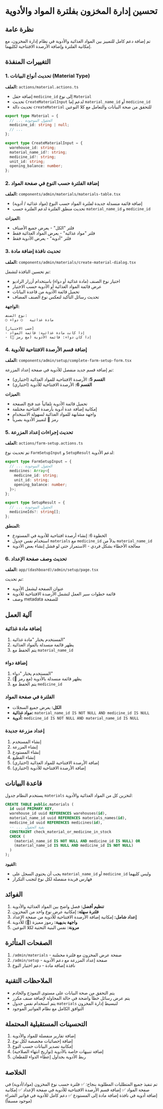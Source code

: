# تحسين إدارة المخزون بفلترة المواد والأدوية

## نظرة عامة
تم إضافة دعم كامل للتمييز بين المواد الغذائية والأدوية في نظام إدارة المخزون، مع إمكانية الفلترة وإضافة الأرصدة الافتتاحية لكليهما.

## التغييرات المنفذة

### 1. تحديث أنواع البيانات (Material Type)
**الملف:** `actions/material.actions.ts`

- إضافة حقل `medicine_id` إلى نوع `Material`
- تحديث `CreateMaterialInput` لدعم إما `material_name_id` أو `medicine_id`
- تحديث دالة `createMaterial` للتحقق من صحة البيانات والتعامل مع كلا النوعين

```typescript
export type Material = {
  // ... الحقول الموجودة
  medicine_id: string | null;
  // ...
};

export type CreateMaterialInput = {
  warehouse_id: string;
  material_name_id?: string;
  medicine_id?: string;
  unit_id: string;
  opening_balance: number;
};
```

### 2. إضافة الفلترة حسب النوع في صفحة المواد
**الملف:** `components/admin/materials/materials-table.tsx`

- إضافة قائمة منسدلة جديدة لفلترة المواد حسب النوع (مواد غذائية / أدوية)
- تحديث منطق الفلترة لدعم الفلترة حسب `material_name_id` و `medicine_id`

**الميزات:**
- فلتر "الكل" - يعرض جميع الأصناف
- فلتر "مواد غذائية" - يعرض المواد الغذائية فقط
- فلتر "أدوية" - يعرض الأدوية فقط

### 3. تحديث نافذة إضافة مادة
**الملف:** `components/admin/materials/create-material-dialog.tsx`

تم تحسين النافذة لتشمل:
- اختيار نوع الصنف (مادة غذائية أو دواء) باستخدام أزرار الراديو
- عرض قائمة المواد الغذائية أو الأدوية حسب الاختيار
- تحميل قائمة الأدوية من قاعدة البيانات
- تحديث رسائل التأكيد لتعكس نوع الصنف المضاف

**الواجهة:**
```
نوع الصنف: 
○ مادة غذائية   ○ دواء

[حسب الاختيار]
- إذا كانت مادة غذائية: قائمة المواد
- إذا كان دواء: قائمة الأدوية (مع رمز 💊)
```

### 4. إضافة قسم الأرصدة الافتتاحية للأدوية
**الملف:** `components/admin/setup/complete-farm-setup-form.tsx`

تم إضافة قسم جديد منفصل للأدوية في صفحة إعداد المزرعة:

- **القسم 5:** الأرصدة الافتتاحية للمواد الغذائية (اختياري)
- **القسم 6:** الأرصدة الافتتاحية للأدوية (اختياري)

**الميزات:**
- تحميل قائمة الأدوية تلقائياً عند فتح الصفحة
- إمكانية إضافة عدة أدوية بأرصدة افتتاحية مختلفة
- واجهة مشابهة للمواد الغذائية لسهولة الاستخدام
- رمز 💊 لتمييز الأدوية بصرياً

### 5. تحديث إجراءات إعداد المزرعة
**الملف:** `actions/farm-setup.actions.ts`

تم تحديث نوع `FarmSetupInput` و `SetupResult` لدعم الأدوية:

```typescript
export type FarmSetupInput = {
  // ... الحقول الموجودة
  medicines: Array<{
    medicine_id: string;
    unit_id: string;
    opening_balance: number;
  }>;
};

export type SetupResult = {
  // ... الحقول الموجودة
  medicineIds?: string[];
};
```

**المنطق:**
- الخطوة 6: إنشاء أرصدة افتتاحية للأدوية في المستودع
- استخدام نفس جدول `materials` مع `medicine_id` بدلاً من `material_name_id`
- معالجة الأخطاء بشكل فردي - الاستمرار حتى لو فشل إنشاء بعض الأدوية

### 6. تحديث وصف صفحة الإعداد
**الملف:** `app/(dashboard)/admin/setup/page.tsx`

تم تحديث:
- عنوان الصفحة ليشمل الأدوية
- قائمة خطوات سير العمل لتشمل الأرصدة الافتتاحية للأدوية
- وصف metadata للصفحة

## آلية العمل

### إضافة مادة غذائية
1. المستخدم يختار "مادة غذائية"
2. يظهر قائمة منسدلة بالمواد الغذائية
3. يتم الحفظ مع `material_name_id`

### إضافة دواء
1. المستخدم يختار "دواء"
2. يظهر قائمة منسدلة بالأدوية (مع رمز 💊)
3. يتم الحفظ مع `medicine_id`

### الفلترة في صفحة المواد
- **الكل:** يعرض جميع السجلات
- **مواد غذائية:** `material_name_id IS NOT NULL AND medicine_id IS NULL`
- **أدوية:** `medicine_id IS NOT NULL AND material_name_id IS NULL`

### إعداد مزرعة جديدة
1. إنشاء المستخدم
2. إنشاء المزرعة
3. إنشاء المستودع
4. إنشاء القطيع
5. إضافة الأرصدة الافتتاحية للمواد الغذائية (اختياري)
6. إضافة الأرصدة الافتتاحية للأدوية (اختياري)

## قاعدة البيانات

يستخدم النظام جدول `materials` لتخزين كل من المواد الغذائية والأدوية:

```sql
CREATE TABLE public.materials (
  id uuid PRIMARY KEY,
  warehouse_id uuid REFERENCES warehouses(id),
  material_name_id uuid REFERENCES materials_names(id),
  medicine_id uuid REFERENCES medicines(id),
  -- ... بقية الحقول
  CONSTRAINT check_material_or_medicine_in_stock 
  CHECK (
    (material_name_id IS NOT NULL AND medicine_id IS NULL) OR 
    (material_name_id IS NULL AND medicine_id IS NOT NULL)
  )
);
```

**القيود:**
- يجب أن يحتوي السجل على `material_name_id` أو `medicine_id` وليس كليهما
- فهارس فريدة منفصلة لكل نوع لتجنب التكرار

## الفوائد

1. **تنظيم أفضل:** فصل واضح بين المواد الغذائية والأدوية
2. **فلترة سهلة:** إمكانية عرض نوع واحد من المخزون
3. **إعداد شامل:** إمكانية إضافة الأرصدة الافتتاحية للأدوية من صفحة الإعداد
4. **واجهة بديهية:** رموز مميزة (💊) للأدوية
5. **مرونة:** نفس البنية التحتية لكلا النوعين

## الصفحات المتأثرة

1. `/admin/materials` - صفحة عرض المخزون مع فلترة محسّنة
2. `/admin/setup` - صفحة إعداد المزرعة مع دعم الأدوية
3. نافذة إضافة مادة - دعم اختيار النوع

## الملاحظات التقنية

- يتم التحقق من صحة البيانات على مستوى النموذج والخادم
- يتم عرض رسائل خطأ واضحة في حالة المحاولة لإضافة صنف مكرر
- يتم استخدام نفس جدول `materials` لتبسيط إدارة المخزون
- التوافق الكامل مع نظام الفواتير الموجود

## التحسينات المستقبلية المحتملة

1. إضافة تقارير منفصلة للمواد والأدوية
2. إضافة إحصائيات مخصصة لكل نوع
3. إمكانية تصدير البيانات حسب النوع
4. إضافة تنبيهات خاصة بالأدوية (تواريخ انتهاء الصلاحية)
5. ربط الأدوية بجداول إعطاء الدواء للقطعان

## الخلاصة

تم تنفيذ جميع المتطلبات المطلوبة بنجاح:
✅ فلترة حسب نوع المخزون (مواد/أدوية) في صفحة المواد
✅ إضافة قسم الأرصدة الافتتاحية للأدوية في صفحة الإعداد
✅ إمكانية إضافة أدوية في نافذة إضافة مادة إلى المستودع
✅ دعم كامل للأدوية في فواتير الشراء (موجود مسبقاً)
